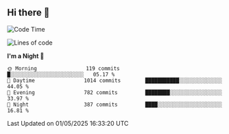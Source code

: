 ## Hi there 👋

<!--
**Wangmerlyn/Wangmerlyn** is a ✨ _special_ ✨ repository because its `README.md` (this file) appears on your GitHub profile.

Here are some ideas to get you started:

- 🔭 I’m currently working on ...
- 🌱 I’m currently learning ...
- 👯 I’m looking to collaborate on ...
- 🤔 I’m looking for help with ...
- 💬 Ask me about ...
- 📫 How to reach me: ...
- 😄 Pronouns: ...
- ⚡ Fun fact: ...
-->
<!--START_SECTION:waka-->
![Code Time](http://img.shields.io/badge/Code%20Time-237%20hrs%2039%20mins-blue)

![Lines of code](https://img.shields.io/badge/From%20Hello%20World%20I%27ve%20Written-10.8%20million%20lines%20of%20code-blue)

**I'm a Night 🦉** 

```text
🌞 Morning                119 commits         █░░░░░░░░░░░░░░░░░░░░░░░░   05.17 % 
🌆 Daytime                1014 commits        ███████████░░░░░░░░░░░░░░   44.05 % 
🌃 Evening                782 commits         ████████░░░░░░░░░░░░░░░░░   33.97 % 
🌙 Night                  387 commits         ████░░░░░░░░░░░░░░░░░░░░░   16.81 % 
```



 Last Updated on 01/05/2025 16:33:20 UTC
<!--END_SECTION:waka-->
